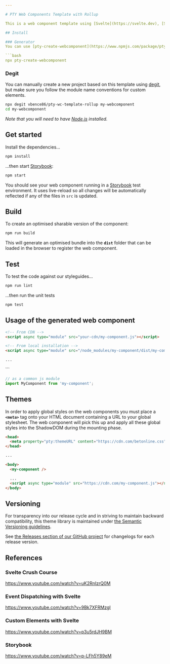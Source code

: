 ```yaml
---

# PTY Web Components Template with Rollup

This is a web component template using [Svelte](https://svelte.dev), [Storybook](https://rollupjs.org) and [Rollup]().

## Install 

### Generator
You can use [pty-create-webcomponent](https://www.npmjs.com/package/pty-create-webcomponent) scaffolding CLI tool to create a brand new web component with [Storybook](http://storybook.com), [Jest](https://jestjs.io/) boilerplates and built-in theming. 

```bash
npx pty-create-webcomponent
```

### Degit
You can manually create a new project based on this template using [degit](https://github.com/Rich-Harris/degit), but make sure you follow the module name conventions for custom elements.

```bash
npx degit vbence86/pty-wc-template-rollup my-webcomponent
cd my-webcomponent
```

*Note that you will need to have [Node.js](https://nodejs.org) installed.*

## Get started

Install the dependencies...

```bash
npm install
```

...then start [Storybook](https://rollupjs.org):

```bash
npm start
```

You should see your web component running in a [Storybook](https://rollupjs.org) test environment. It uses live-reload so all changes will be automatically reflected if any of the files in `src` is updated.

## Build

To create an optimised sharable version of the component:

```bash
npm run build
```

This will generate an optimised bundle into the **`dist`** folder that can be loaded in the browser to register the web component.


## Test

To test the code against our styleguides...

```bash
npm run lint
```

...then run the unit tests

```bash
npm test
```

## Usage of the generated web component

```html
<!-- From CDN -->
<script async type="module" src="your-cdn/my-component.js"></script>

<!-- From local installation -->
<script async type="module" src="/node_modules/my-component/dist/my-component.js"></script>

...
```


<body>
  <my-component />
</body>
```

```js
// as a common js module
import MyComponent from 'my-component';
````

## Themes

In order to apply global styles on the web components you must place a **`<meta>`** tag onto your HTML document containing a URL to your global stylesheet. The web component will pick this up and apply all these global styles into the ShadowDOM during the mounting phase.

```html
<head>
  <meta property="pty:themeURL" content="https://cdn.com/betonline.css" />
</head>

...

<body>
  <my-component />

  ...
  <script async type="module" src="https://cdn.com/my-component.js"></script>
</body>
```

## Versioning

For transparency into our release cycle and in striving to maintain backward compatibility, this theme library is maintained under  [the Semantic Versioning guidelines](https://semver.org/). 

See  [the Releases section of our GitHub project](https://github.com/vbence86/pty-themes/releases)  for changelogs for each release version. 


## References
### Svelte Crush Course
https://www.youtube.com/watch?v=uK2RnIzrQ0M

### Event Dispatching with Svelte
https://www.youtube.com/watch?v=9Bk7XFRMzgI

### Custom Elements with Svelte
https://www.youtube.com/watch?v=p3u5rdJH9BM

### Storybook
https://www.youtube.com/watch?v=p-LFh5Y89eM
